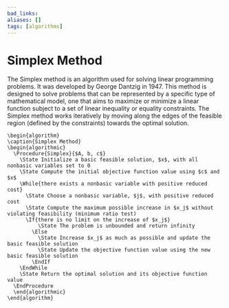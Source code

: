 ```yaml
---
bad_links: 
aliases: []
tags: [algorithms]
---
```

# Simplex Method

The Simplex method is an algorithm used for solving linear programming problems. It was developed by George Dantzig in 1947. This method is designed to solve problems that can be represented by a specific type of mathematical model, one that aims to maximize or minimize a linear function subject to a set of linear inequality or equality constraints. The Simplex method works iteratively by moving along the edges of the feasible region (defined by the constraints) towards the optimal solution.

```pseudo
\begin{algorithm}
\caption{Simplex Method}
\begin{algorithmic}
  \Procedure{Simplex}{$A, b, c$}
	\State Initialize a basic feasible solution, $x$, with all nonbasic variables set to 0
	\State Compute the initial objective function value using $c$ and $x$
	\While{there exists a nonbasic variable with positive reduced cost}
	  \State Choose a nonbasic variable, $j$, with positive reduced cost
	  \State Compute the maximum possible increase in $x_j$ without violating feasibility (minimum ratio test)
	  \If{there is no limit on the increase of $x_j$} 
		  \State The problem is unbounded and return infinity
		\Else
		  \State Increase $x_j$ as much as possible and update the basic feasible solution
		  \State Update the objective function value using the new basic feasible solution
		\EndIf
	\EndWhile
    \State Return the optimal solution and its objective function value
  \EndProcedure  
  \end{algorithmic}
\end{algorithm}
```

